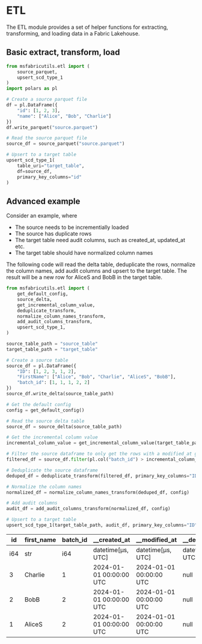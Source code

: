 # ETL

The ETL module provides a set of helper functions for extracting, transforming, and loading data in a Fabric Lakehouse.



## Basic extract, transform, load

```python
from msfabricutils.etl import (
    source_parquet,
    upsert_scd_type_1
)
import polars as pl

# Create a source parquet file
df = pl.DataFrame({
    "id": [1, 2, 3],
    "name": ["Alice", "Bob", "Charlie"]
})
df.write_parquet("source.parquet")

# Read the source parquet file
source_df = source_parquet("source.parquet")

# Upsert to a target table
upsert_scd_type_1(
    table_uri="target_table",
    df=source_df,
    primary_key_columns="id"
)
```



## Advanced example

Consider an example, where

- The source needs to be incrementially loaded
- The source has duplicate rows
- The target table need audit columns, such as created_at, updated_at etc.
- The target table should have normalized column names

The following code will read the delta table, deduplicate the rows, normalize the column names, add audit columns and upsert to the target table.
The result will be a new row for AliceS and BobB in the target table.

```python
from msfabricutils.etl import (
    get_default_config,
    source_delta,
    get_incremental_column_value,
    deduplicate_transform,
    normalize_column_names_transform,
    add_audit_columns_transform,
    upsert_scd_type_1,
)

source_table_path = "source_table"
target_table_path = "target_table"

# Create a source table
source_df = pl.DataFrame({
    "ID": [1, 2, 3, 1, 2],
    "FirstName": ["Alice", "Bob", "Charlie", "AliceS", "BobB"],
    "batch_id": [1, 1, 1, 2, 2]
})
source_df.write_delta(source_table_path)

# Get the default config
config = get_default_config()

# Read the source delta table
source_df = source_delta(source_table_path)

# Get the incremental column value
incremental_column_value = get_incremental_column_value(target_table_path, "batch_id")

# Filter the source dataframe to only get the rows with a modified_at greater than the incremental column value
filtered_df = source_df.filter(pl.col("batch_id") > incremental_column_value)

# Deduplicate the source dataframe
deduped_df = deduplicate_transform(filtered_df, primary_key_columns="ID", deduplication_order_columns="batch_id")

# Normalize the column names
normalized_df = normalize_column_names_transform(deduped_df, config)

# Add audit columns
audit_df = add_audit_columns_transform(normalized_df, config)

# Upsert to a target table
upsert_scd_type_1(target_table_path, audit_df, primary_key_columns="ID", config=config)


```

| id  | first_name | batch_id | __created_at            | __modified_at           | __deleted_at      | __valid_from            | __valid_to        |
| --- | ---------- | -------- | -----------------       | -----------------       | ----------------- | ----------------------- | ----------------- |
| i64 | str        | i64      | datetime[μs, UTC]       | datetime[μs, UTC]       | datetime[μs, UTC] | datetime[μs, UTC]       | datetime[μs, UTC] |
| 3   | Charlie    | 1        | 2024-01-01 00:00:00 UTC | 2024-01-01 00:00:00 UTC | null              | 2024-01-01 00:00:00 UTC | null              |
| 2   | BobB       | 2        | 2024-01-01 00:00:00 UTC | 2024-01-01 00:00:00 UTC | null              | 2024-01-01 00:00:00 UTC | null              |
| 1   | AliceS     | 2        | 2024-01-01 00:00:00 UTC | 2024-01-01 00:00:00 UTC | null              | 2024-01-01 00:00:00 UTC | null              |

